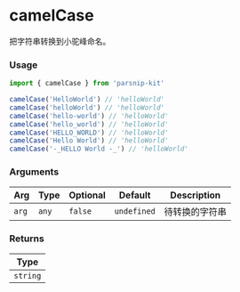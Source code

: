 # camelCase
      
把字符串转换到小驼峰命名。

### Usage

```ts
import { camelCase } from 'parsnip-kit'

camelCase('HelloWorld') // 'helloWorld'
camelCase('helloWorld') // 'helloWorld'
camelCase('hello-world') // 'helloWorld'
camelCase('hello_world') // 'helloWorld'
camelCase('HELLO_WORLD') // 'helloWorld'
camelCase('Hello World') // 'helloWorld'
camelCase('-_HELLO World -_') // 'helloWorld'
```

      
### Arguments
      
| Arg | Type | Optional | Default | Description |
| --- | --- | --- | --- | --- |
| `arg` | `any` | `false` | `undefined` | 待转换的字符串  |
      
### Returns

| Type |
| ---  |
| `string`  |